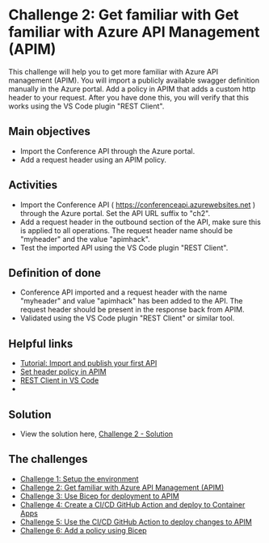 # Challenge 2: Get familiar with Get familiar with Azure API Management (APIM)

This challenge will help you to get more familiar with Azure API management (APIM). You will import a publicly available swagger definition manually in the Azure portal. Add a policy in APIM that adds a custom http header to your request. After you have done this, you will verify that this works using the VS Code plugin "REST Client".    

## Main objectives

- Import the Conference API through the Azure portal. 
- Add a request header using an APIM policy. 

## Activities

- Import the Conference API ( https://conferenceapi.azurewebsites.net ) through the Azure portal. Set the API URL suffix to "ch2".
- Add a request header in the outbound section of the API, make sure this is applied to all operations. The request header name should be "myheader" and the value "apimhack". 
- Test the imported API using the VS Code plugin "REST Client".   


## Definition of done

- Conference API imported and a request header with the name "myheader" and value "apimhack" has been added to the API. The request header should be present in the response back from APIM. 
- Validated using the VS Code plugin "REST Client" or similar tool. 

## Helpful links

- [Tutorial: Import and publish your first API](https://learn.microsoft.com/en-us/azure/api-management/import-and-publish)
- [Set header policy in APIM](https://learn.microsoft.com/en-us/azure/api-management/api-management-transformation-policies#SetHTTPheader) 
- [REST Client in VS Code](https://marketplace.visualstudio.com/items?itemName=humao.rest-client)
- 
## Solution
- View the solution here, [Challenge 2 - Solution](solution2.md) 

## The challenges

* [Challenge 1: Setup the environment](challenge1.md)
* [Challenge 2: Get familiar with Azure API Management (APIM)](challenge2.md)
* [Challenge 3: Use Bicep for deployment to APIM](challenge3.md)
* [Challenge 4: Create a CI/CD GitHub Action and deploy to Container Apps](challenge4.md)
* [Challenge 5: Use the CI/CD GitHub Action to deploy changes to APIM](challenge5.md)
* [Challenge 6: Add a policy using Bicep](challenge6.md)